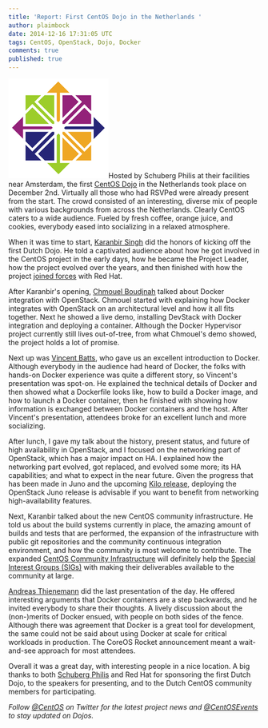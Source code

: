 ```yaml
---
title: 'Report: First CentOS Dojo in the Netherlands '
author: plaimbock
date: 2014-12-16 17:31:05 UTC
tags: CentOS, OpenStack, Dojo, Docker
comments: true
published: true
---
```


![](/images/blog/CentOS_200x.png)Hosted by Schuberg Philis at their facilities near Amsterdam, the first [CentOS Dojo](http://wiki.centos.org/Events/Dojo/Amsterdam2014) in the Netherlands took place on December 2nd. Virtually all those who had RSVPed were already present from the start. The crowd consisted of an interesting, diverse mix of people with various backgrounds from across the Netherlands. Clearly CentOS caters to a wide audience. Fueled by fresh coffee, orange juice, and cookies, everybody eased into socializing in a relaxed atmosphere. 

When it was time to start, [Karanbir Singh](http://twitter.com/kbsingh) did the honors of kicking off the first Dutch Dojo. He told a captivated audience about how he got involved in the CentOS project in the early days, how he became the Project Leader, how the project evolved over the years, and then finished with how the project [joined forces](http://www.redhat.com/en/about/press-releases/red-hat-and-centos-join-forces) with Red Hat. 

After Karanbir's opening, [Chmouel Boudjnah](https://twitter.com/chmouel) talked about Docker integration with OpenStack. Chmouel started with explaining how Docker integrates with OpenStack on an architectural level and how it all fits together. Next he showed a live demo, installing DevStack with Docker integration and deploying a container. Although the Docker Hypervisor project currently still lives out-of-tree, from what Chmouel's demo showed, the project holds a lot of promise.

Next up was [Vincent Batts](https://twitter.com/vbatts), who gave us an excellent introduction to Docker. Although everybody in the audience had heard of Docker, the folks with hands-on Docker experience was quite a different story, so Vincent's presentation was spot-on. He explained the technical details of Docker and then showed what a Dockerfile looks like, how to build a Docker image, and how to launch a Docker container, then he finished with showing how information is exchanged between Docker containers and the host. After Vincent's presentation, attendees broke for an excellent lunch and more socializing.

After lunch,  I gave my talk about the history, present status, and future of high availability in OpenStack, and  I focused on the networking part of OpenStack, which has a major impact on HA. I explained how the networking part evolved, got replaced, and evolved some more; its HA capabilities; and what to expect in the near future. Given the progress that has been made in Juno and the upcoming [Kilo release](https://wiki.openstack.org/wiki/Kilo_Release_Schedule), deploying the OpenStack Juno release is advisable if you want to benefit from networking high-availability features. 

Next, Karanbir talked about the new CentOS community infrastructure. He told us about the build systems currently in place, the amazing amount of builds and tests that are performed, the expansion of the infrastructure with public git repositories and the community continuous integration environment, and how the community is most welcome to contribute. The expanded [CentOS Community Infrastructure](http://community.redhat.com/blog/2014/10/CentOS-SIGs-update/) will definitely help the [Special Interest Groups (SIGs)](http://community.redhat.com/blog/2014/10/CentOS-SIGs-update/) with making their deliverables available to the community at large.
 
[Andreas Thienemann](https://twitter.com/i_x_s) did the last presentation of the day. He offered interesting arguments that Docker containers are a step backwards, and he invited everybody to share their thoughts. A lively discussion about the (non-)merits of Docker ensued, with people on both sides of the fence. Although there was agreement that Docker is a great tool for development, the same could not be said about using Docker at scale for critical workloads in production. The CoreOS Rocket announcement meant a wait-and-see approach for most attendees.

Overall it was a great day, with interesting people in a nice location. A big thanks to both [Schuberg Philis](https://www.schubergphilis.com/) and Red Hat for sponsoring the first Dutch Dojo, to the speakers for presenting, and to the Dutch CentOS community members for participating.

*Follow [@CentOS](https://twitter.com/centos) on Twitter for the latest project news and [@CentOSEvents](https://twitter.com/centosevents) to stay updated on Dojos.*
